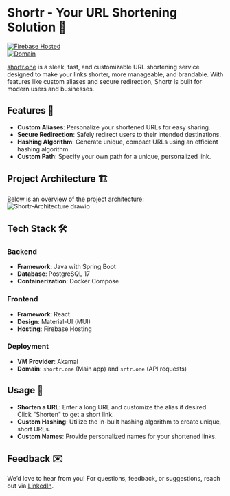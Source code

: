 # Shortr - Your URL Shortening Solution 🚀

[![Firebase Hosted](https://img.shields.io/website-up-down-green-red/https/shortr-298b5.web.app.svg)](https://shortr.one)  
[![Domain](https://img.shields.io/badge/domain-shortr.one-blue)](https://shortr.one)

[shortr.one](URL) is a sleek, fast, and customizable URL shortening service designed to make your links shorter, more manageable, and brandable. With features like custom aliases and secure redirection, Shortr is built for modern users and businesses.

## Features 🎉

- **Custom Aliases**: Personalize your shortened URLs for easy sharing.
- **Secure Redirection**: Safely redirect users to their intended destinations.
- **Hashing Algorithm**: Generate unique, compact URLs using an efficient hashing algorithm.
- **Custom Path**: Specify your own path for a unique, personalized link.

## Project Architecture 🏗️

Below is an overview of the project architecture:
![Shortr-Architecture drawio](https://github.com/user-attachments/assets/80e050d1-9323-48b9-8bcc-f009397bb4c2)




## Tech Stack 🛠️

### Backend
- **Framework**: Java with Spring Boot
- **Database**: PostgreSQL 17
- **Containerization**: Docker Compose

### Frontend
- **Framework**: React
- **Design**: Material-UI (MUI)
- **Hosting**: Firebase Hosting

### Deployment
- **VM Provider**: Akamai
- **Domain**: `shortr.one` (Main app) and `srtr.one` (API requests)

## Usage 📝

- **Shorten a URL**: Enter a long URL and customize the alias if desired. Click "Shorten" to get a short link.
- **Custom Hashing**: Utilize the in-built hashing algorithm to create unique, short URLs.
- **Custom Names**: Provide personalized names for your shortened links.

## Feedback ✉️

We’d love to hear from you! For questions, feedback, or suggestions, reach out via [LinkedIn](https://www.linkedin.com/).
